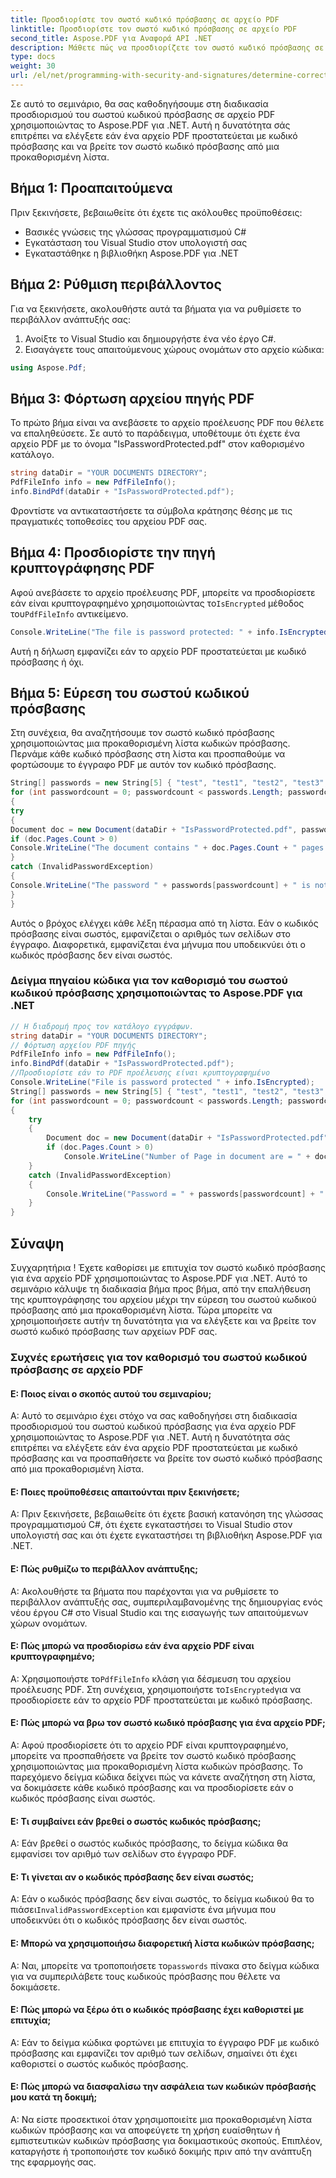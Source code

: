 ```yaml
---
title: Προσδιορίστε τον σωστό κωδικό πρόσβασης σε αρχείο PDF
linktitle: Προσδιορίστε τον σωστό κωδικό πρόσβασης σε αρχείο PDF
second_title: Aspose.PDF για Αναφορά API .NET
description: Μάθετε πώς να προσδιορίζετε τον σωστό κωδικό πρόσβασης σε αρχείο PDF με το Aspose.PDF για .NET.
type: docs
weight: 30
url: /el/net/programming-with-security-and-signatures/determine-correct-password/
---
```

Σε αυτό το σεμινάριο, θα σας καθοδηγήσουμε στη διαδικασία προσδιορισμού του σωστού κωδικού πρόσβασης σε αρχείο PDF χρησιμοποιώντας το Aspose.PDF για .NET. Αυτή η δυνατότητα σάς επιτρέπει να ελέγξετε εάν ένα αρχείο PDF προστατεύεται με κωδικό πρόσβασης και να βρείτε τον σωστό κωδικό πρόσβασης από μια προκαθορισμένη λίστα.

## Βήμα 1: Προαπαιτούμενα

Πριν ξεκινήσετε, βεβαιωθείτε ότι έχετε τις ακόλουθες προϋποθέσεις:

- Βασικές γνώσεις της γλώσσας προγραμματισμού C#
- Εγκατάσταση του Visual Studio στον υπολογιστή σας
- Εγκαταστάθηκε η βιβλιοθήκη Aspose.PDF για .NET

## Βήμα 2: Ρύθμιση περιβάλλοντος

Για να ξεκινήσετε, ακολουθήστε αυτά τα βήματα για να ρυθμίσετε το περιβάλλον ανάπτυξής σας:

1. Ανοίξτε το Visual Studio και δημιουργήστε ένα νέο έργο C#.
2. Εισαγάγετε τους απαιτούμενους χώρους ονομάτων στο αρχείο κώδικα:

```csharp
using Aspose.Pdf;
```

## Βήμα 3: Φόρτωση αρχείου πηγής PDF

Το πρώτο βήμα είναι να ανεβάσετε το αρχείο προέλευσης PDF που θέλετε να επαληθεύσετε. Σε αυτό το παράδειγμα, υποθέτουμε ότι έχετε ένα αρχείο PDF με το όνομα "IsPasswordProtected.pdf" στον καθορισμένο κατάλογο.

```csharp
string dataDir = "YOUR DOCUMENTS DIRECTORY";
PdfFileInfo info = new PdfFileInfo();
info.BindPdf(dataDir + "IsPasswordProtected.pdf");
```

Φροντίστε να αντικαταστήσετε τα σύμβολα κράτησης θέσης με τις πραγματικές τοποθεσίες του αρχείου PDF σας.

## Βήμα 4: Προσδιορίστε την πηγή κρυπτογράφησης PDF

 Αφού ανεβάσετε το αρχείο προέλευσης PDF, μπορείτε να προσδιορίσετε εάν είναι κρυπτογραφημένο χρησιμοποιώντας το`IsEncrypted` μέθοδος του`PdfFileInfo` αντικείμενο.

```csharp
Console.WriteLine("The file is password protected: " + info.IsEncrypted);
```

Αυτή η δήλωση εμφανίζει εάν το αρχείο PDF προστατεύεται με κωδικό πρόσβασης ή όχι.

## Βήμα 5: Εύρεση του σωστού κωδικού πρόσβασης

Στη συνέχεια, θα αναζητήσουμε τον σωστό κωδικό πρόσβασης χρησιμοποιώντας μια προκαθορισμένη λίστα κωδικών πρόσβασης. Περνάμε κάθε κωδικό πρόσβασης στη λίστα και προσπαθούμε να φορτώσουμε το έγγραφο PDF με αυτόν τον κωδικό πρόσβασης.

```csharp
String[] passwords = new String[5] { "test", "test1", "test2", "test3", "sample" };
for (int passwordcount = 0; passwordcount < passwords.Length; passwordcount++)
{
try
{
Document doc = new Document(dataDir + "IsPasswordProtected.pdf", passwords[passwordcount]);
if (doc.Pages.Count > 0)
Console.WriteLine("The document contains " + doc.Pages.Count + " pages.");
}
catch (InvalidPasswordException)
{
Console.WriteLine("The password " + passwords[passwordcount] + " is not correct.");
}
}
```

Αυτός ο βρόχος ελέγχει κάθε λέξη πέρασμα από τη λίστα. Εάν ο κωδικός πρόσβασης είναι σωστός, εμφανίζεται ο αριθμός των σελίδων στο έγγραφο. Διαφορετικά, εμφανίζεται ένα μήνυμα που υποδεικνύει ότι ο κωδικός πρόσβασης δεν είναι σωστός.


### Δείγμα πηγαίου κώδικα για τον καθορισμό του σωστού κωδικού πρόσβασης χρησιμοποιώντας το Aspose.PDF για .NET 
```csharp
// Η διαδρομή προς τον κατάλογο εγγράφων.
string dataDir = "YOUR DOCUMENTS DIRECTORY";            
// Φόρτωση αρχείου PDF πηγής
PdfFileInfo info = new PdfFileInfo();
info.BindPdf(dataDir + "IsPasswordProtected.pdf");
//Προσδιορίστε εάν το PDF προέλευσης είναι κρυπτογραφημένο
Console.WriteLine("File is password protected " + info.IsEncrypted);
String[] passwords = new String[5] { "test", "test1", "test2", "test3", "sample" };
for (int passwordcount = 0; passwordcount < passwords.Length; passwordcount++)
{
	try
	{
		Document doc = new Document(dataDir + "IsPasswordProtected.pdf", passwords[passwordcount]);
		if (doc.Pages.Count > 0)
			Console.WriteLine("Number of Page in document are = " + doc.Pages.Count);
	}
	catch (InvalidPasswordException)
	{
		Console.WriteLine("Password = " + passwords[passwordcount] + "  is not correct");
	}
}
```

## Σύναψη

Συγχαρητήρια ! Έχετε καθορίσει με επιτυχία τον σωστό κωδικό πρόσβασης για ένα αρχείο PDF χρησιμοποιώντας το Aspose.PDF για .NET. Αυτό το σεμινάριο κάλυψε τη διαδικασία βήμα προς βήμα, από την επαλήθευση της κρυπτογράφησης του αρχείου μέχρι την εύρεση του σωστού κωδικού πρόσβασης από μια προκαθορισμένη λίστα. Τώρα μπορείτε να χρησιμοποιήσετε αυτήν τη δυνατότητα για να ελέγξετε και να βρείτε τον σωστό κωδικό πρόσβασης των αρχείων PDF σας.

### Συχνές ερωτήσεις για τον καθορισμό του σωστού κωδικού πρόσβασης σε αρχείο PDF

#### Ε: Ποιος είναι ο σκοπός αυτού του σεμιναρίου;

Α: Αυτό το σεμινάριο έχει στόχο να σας καθοδηγήσει στη διαδικασία προσδιορισμού του σωστού κωδικού πρόσβασης για ένα αρχείο PDF χρησιμοποιώντας το Aspose.PDF για .NET. Αυτή η δυνατότητα σάς επιτρέπει να ελέγξετε εάν ένα αρχείο PDF προστατεύεται με κωδικό πρόσβασης και να προσπαθήσετε να βρείτε τον σωστό κωδικό πρόσβασης από μια προκαθορισμένη λίστα.

#### Ε: Ποιες προϋποθέσεις απαιτούνται πριν ξεκινήσετε;

Α: Πριν ξεκινήσετε, βεβαιωθείτε ότι έχετε βασική κατανόηση της γλώσσας προγραμματισμού C#, ότι έχετε εγκαταστήσει το Visual Studio στον υπολογιστή σας και ότι έχετε εγκαταστήσει τη βιβλιοθήκη Aspose.PDF για .NET.

#### Ε: Πώς ρυθμίζω το περιβάλλον ανάπτυξης;

Α: Ακολουθήστε τα βήματα που παρέχονται για να ρυθμίσετε το περιβάλλον ανάπτυξής σας, συμπεριλαμβανομένης της δημιουργίας ενός νέου έργου C# στο Visual Studio και της εισαγωγής των απαιτούμενων χώρων ονομάτων.

#### Ε: Πώς μπορώ να προσδιορίσω εάν ένα αρχείο PDF είναι κρυπτογραφημένο;

 Α: Χρησιμοποιήστε το`PdfFileInfo` κλάση για δέσμευση του αρχείου προέλευσης PDF. Στη συνέχεια, χρησιμοποιήστε το`IsEncrypted`για να προσδιορίσετε εάν το αρχείο PDF προστατεύεται με κωδικό πρόσβασης.

#### Ε: Πώς μπορώ να βρω τον σωστό κωδικό πρόσβασης για ένα αρχείο PDF;

Α: Αφού προσδιορίσετε ότι το αρχείο PDF είναι κρυπτογραφημένο, μπορείτε να προσπαθήσετε να βρείτε τον σωστό κωδικό πρόσβασης χρησιμοποιώντας μια προκαθορισμένη λίστα κωδικών πρόσβασης. Το παρεχόμενο δείγμα κώδικα δείχνει πώς να κάνετε αναζήτηση στη λίστα, να δοκιμάσετε κάθε κωδικό πρόσβασης και να προσδιορίσετε εάν ο κωδικός πρόσβασης είναι σωστός.

#### Ε: Τι συμβαίνει εάν βρεθεί ο σωστός κωδικός πρόσβασης;

Α: Εάν βρεθεί ο σωστός κωδικός πρόσβασης, το δείγμα κώδικα θα εμφανίσει τον αριθμό των σελίδων στο έγγραφο PDF.

#### Ε: Τι γίνεται αν ο κωδικός πρόσβασης δεν είναι σωστός;

 Α: Εάν ο κωδικός πρόσβασης δεν είναι σωστός, το δείγμα κωδικού θα το πιάσει`InvalidPasswordException` και εμφανίστε ένα μήνυμα που υποδεικνύει ότι ο κωδικός πρόσβασης δεν είναι σωστός.

#### Ε: Μπορώ να χρησιμοποιήσω διαφορετική λίστα κωδικών πρόσβασης;

 Α: Ναι, μπορείτε να τροποποιήσετε το`passwords` πίνακα στο δείγμα κώδικα για να συμπεριλάβετε τους κωδικούς πρόσβασης που θέλετε να δοκιμάσετε.

#### Ε: Πώς μπορώ να ξέρω ότι ο κωδικός πρόσβασης έχει καθοριστεί με επιτυχία;

Α: Εάν το δείγμα κώδικα φορτώνει με επιτυχία το έγγραφο PDF με κωδικό πρόσβασης και εμφανίζει τον αριθμό των σελίδων, σημαίνει ότι έχει καθοριστεί ο σωστός κωδικός πρόσβασης.

#### Ε: Πώς μπορώ να διασφαλίσω την ασφάλεια των κωδικών πρόσβασής μου κατά τη δοκιμή;

Α: Να είστε προσεκτικοί όταν χρησιμοποιείτε μια προκαθορισμένη λίστα κωδικών πρόσβασης και να αποφεύγετε τη χρήση ευαίσθητων ή εμπιστευτικών κωδικών πρόσβασης για δοκιμαστικούς σκοπούς. Επιπλέον, καταργήστε ή τροποποιήστε τον κωδικό δοκιμής πριν από την ανάπτυξη της εφαρμογής σας.